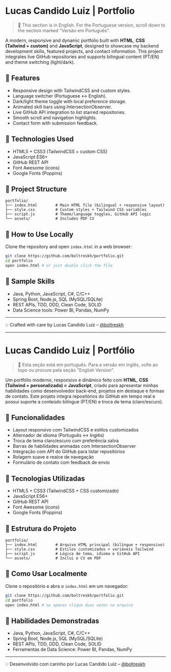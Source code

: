 <!-- English Version -->

# Lucas Candido Luiz | Portfolio

> 📘 This section is in English. For the Portuguese version, scroll down to the section marked "Versão em Português".

A modern, responsive and dynamic portfolio built with **HTML**, **CSS (Tailwind + custom)** and **JavaScript**, designed to showcase my backend development skills, featured projects, and contact information. This project integrates live GitHub repositories and supports bilingual content (PT/EN) and theme switching (light/dark).

## 🚀 Features

* Responsive design with TailwindCSS and custom styles.
* Language switcher (Portuguese ↔ English).
* Dark/light theme toggle with local preference storage.
* Animated skill bars using IntersectionObserver.
* Live GitHub API integration to list starred repositories.
* Smooth scroll and navigation highlights.
* Contact form with submission feedback.

## 📆 Technologies Used

* HTML5 + CSS3 (TailwindCSS + custom CSS)
* JavaScript ES6+
* GitHub REST API
* Font Awesome (icons)
* Google Fonts (Poppins)

## 📁 Project Structure

```
portfolio/
├── index.html        # Main HTML file (bilingual + responsive layout)
├── style.css         # Custom styles + Tailwind CSS variables
├── script.js         # Theme/language toggles, GitHub API logic
└── assets/           # Includes PDF CV
```

## 🚧 How to Use Locally

Clone the repository and open `index.html` in a web browser:

```bash
git clone https://github.com/boltreskh/portfolio.git
cd portfolio
open index.html # or just double click the file
```

## 📅 Sample Skills

* Java, Python, JavaScript, C#, C/C++
* Spring Boot, Node.js, SQL (MySQL/SQLite)
* REST APIs, TDD, DDD, Clean Code, SOLID
* Data Science tools: Power BI, Pandas, NumPy

---

💡 Crafted with care by Lucas Candido Luiz – [@boltreskh](https://github.com/boltreskh)

---

<!-- Versão em Português -->

# Lucas Candido Luiz | Portfólio

> 📘 Esta seção está em português. Para a versão em inglês, volte ao topo ou procure pela seção "English Version".

Um portfólio moderno, responsivo e dinâmico feito com **HTML**, **CSS (Tailwind + personalizado)** e **JavaScript**, criado para apresentar minhas habilidades como desenvolvedor back-end, projetos em destaque e formas de contato. Este projeto integra repositórios do GitHub em tempo real e possui suporte a conteúdo bilíngue (PT/EN) e troca de tema (claro/escuro).

## 🚀 Funcionalidades

* Layout responsivo com TailwindCSS e estilos customizados
* Alternador de idioma (Português ↔ Inglês)
* Troca de tema claro/escuro com preferência salva
* Barras de habilidades animadas com IntersectionObserver
* Integração com API do GitHub para listar repositórios
* Rolagem suave e realce de navegação
* Formulário de contato com feedback de envio

## 📆 Tecnologias Utilizadas

* HTML5 + CSS3 (TailwindCSS + CSS customizado)
* JavaScript ES6+
* GitHub REST API
* Font Awesome (icons)
* Google Fonts (Poppins)

## 📁 Estrutura do Projeto

```
portfolio/
├── index.html        # Arquivo HTML principal (bilíngue + responsivo)
├── style.css         # Estilos customizados + variáveis Tailwind
├── script.js         # Lógica de tema, idioma e GitHub API
└── assets/           # Inclui o CV em PDF
```

## 🚧 Como Usar Localmente

Clone o repositório e abra o `index.html` em um navegador:

```bash
git clone https://github.com/boltreskh/portfolio.git
cd portfolio
open index.html # ou apenas clique duas vezes no arquivo
```

## 📅 Habilidades Demonstradas

* Java, Python, JavaScript, C#, C/C++
* Spring Boot, Node.js, SQL (MySQL/SQLite)
* REST APIs, TDD, DDD, Clean Code, SOLID
* Ferramentas de Data Science: Power BI, Pandas, NumPy

---

💡 Desenvolvido com carinho por Lucas Candido Luiz – [@boltreskh](https://github.com/boltreskh)